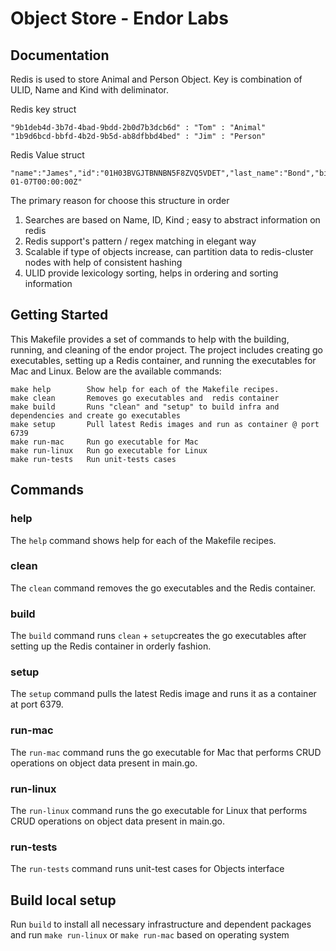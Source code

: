 
# Object Store - Endor Labs


## Documentation

Redis is used to store Animal and Person Object. Key is combination of ULID, Name and Kind with deliminator.

Redis key struct 
```
"9b1deb4d-3b7d-4bad-9bdd-2b0d7b3dcb6d" : "Tom" : "Animal"
"1b9d6bcd-bbfd-4b2d-9b5d-ab8dfbbd4bed" : "Jim" : "Person"
``` 

Redis Value struct
```
"name":"James","id":"01H03BVGJTBNNBN5F8ZVQ5VDET","last_name":"Bond","birthdate":"1960-01-07T00:00:00Z"
```

The primary reason for choose this structure in order
1. Searches are based on Name, ID, Kind ; easy to abstract information on redis
2. Redis support's pattern  / regex matching in elegant way
3. Scalable if type of objects increase, can partition data to redis-cluster nodes with help of consistent hashing
4. ULID provide lexicology sorting, helps in ordering and sorting information

## Getting Started

This Makefile provides a set of commands to help with the building, running, and cleaning of the endor project. The project includes creating go executables, setting up a Redis container, and running the executables for Mac and Linux. Below are the available commands:

```
make help        Show help for each of the Makefile recipes.
make clean       Removes go executables and  redis container
make build       Runs "clean" and "setup" to build infra and dependencies and create go executables
make setup       Pull latest Redis images and run as container @ port 6739
make run-mac     Run go executable for Mac
make run-linux   Run go executable for Linux
make run-tests   Run unit-tests cases
```

## Commands

### help

The `help` command shows help for each of the Makefile recipes.

### clean

The `clean` command removes the go executables and the Redis container.

### build

The `build` command runs `clean` + `setup`creates the go executables after setting up the Redis container in orderly fashion. 

### setup

The `setup` command pulls the latest Redis image and runs it as a container at port 6379.

### run-mac

The `run-mac` command runs the go executable for Mac that performs CRUD operations on object data present in main.go.

### run-linux

The `run-linux` command runs the go executable for Linux that performs CRUD operations on object data present in main.go.

### run-tests

The `run-tests` command runs unit-test cases for Objects interface

## Build local setup

Run `build` to install all necessary infrastructure and dependent packages and run `make run-linux` or `make run-mac` based on operating system

